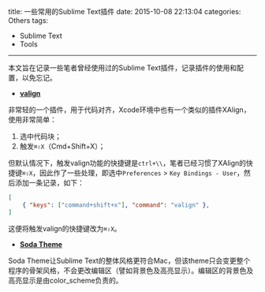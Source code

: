 title: 一些常用的Sublime Text插件
date: 2015-10-08 22:13:04
categories: Others
tags:
- Sublime Text
- Tools
---

本文旨在记录一些笔者曾经使用过的Sublime Text插件，记录插件的使用和配置，以免忘记。

* [**valign**](https://github.com/jarod2d/sublime_valign)

非常轻的一个插件，用于代码对齐，Xcode环境中也有一个类似的插件XAlign，使用非常简单：
1. 选中代码块；
2. 触发`⌘⇧X`（Cmd+Shift+X）；

但默认情况下，触发valign功能的快捷键是`ctrl+\\`，笔者已经习惯了XAlign的快捷键`⌘⇧X`，因此作了一些处理，即选中`Preferences` > `Key Bindings - User`，然后添加一条记录，如下：

``` json
[
    { "keys": ["command+shift+x"], "command": "valign" },
]
```

这便将触发valign的快捷键改为`⌘⇧X`。

* [**Soda Theme**](https://github.com/buymeasoda/soda-theme)

Soda Theme让Sublime Text的整体风格更符合Mac，但该theme只会变更整个程序的骨架风格，不会更改编辑区（譬如背景色及高亮显示）。编辑区的背景色及高亮显示是由color_scheme负责的。